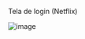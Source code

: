 Tela de login (Netflix)

![image](https://github.com/FelipeBritoSP10/LoginNetflix/assets/139879477/f57c3f2f-29fa-496b-b863-8958b306a8eb)
